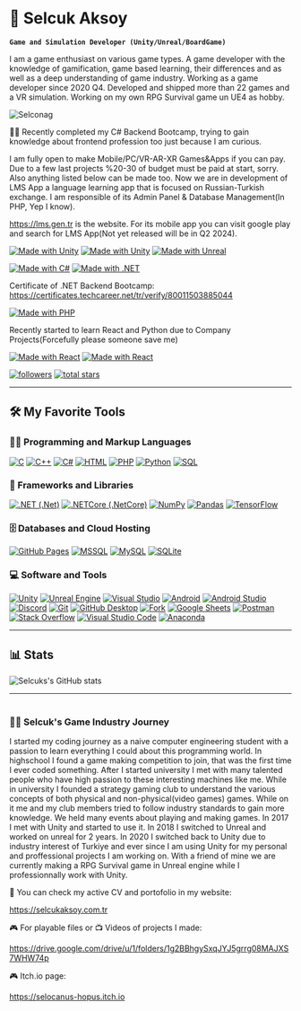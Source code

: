 # 🧙 Selcuk Aksoy
**`Game and Simulation Developer (Unity/Unreal/BoardGame)`**

I am a game enthusiast on various game types. A game developer with the knowledge of gamification, game based learning, their differences and as well as a deep understanding of game industry.
Working as a game developer since 2020 Q4. Developed and shipped more than 22 games and a VR simulation. Working on my own RPG Survival game un UE4 as hobby.

<p align="left"> <img src="https://komarev.com/ghpvc/?username=Selconag&label=Profile%20views&color=f7e466&style=flat" alt="Selconag" /> </p>

👨‍💻 Recently completed my C# Backend Bootcamp, trying to gain knowledge about frontend profession too just because I am curious.

I am fully open to make Mobile/PC/VR-AR-XR Games&Apps if you can pay. Due to a few last projects %20-30 of budget must be paid at start, sorry.
Also anything listed below can be made too. Now we are in development of LMS App a language learning app that is focused on Russian-Turkish exchange.
I am responsible of its Admin Panel & Database Management(In PHP, Yep I know).

https://lms.gen.tr is the website. For its mobile app you can visit google play and search for LMS App(Not yet released will be in Q2 2024).

[![Made with Unity](https://img.shields.io/badge/Open%20To%20Work-Unity%20Game%20Developer-57b9d3.svg?style=plastic&logo=unity)](https://unity3d.com)
[![Made with Unity](https://img.shields.io/badge/Open%20To%20Work-Unity%20VR%20Simulation%20Developer-57b9d3.svg?style=plastic&logo=unity)](https://unity3d.com)
[![Made with Unreal](https://img.shields.io/badge/Open%20To%20Work-Unreal%20Game%20Developer-57b9d3.svg?style=plastic&logo=unreal%20engine)](https://unreal.com)

[![Made with C#](https://img.shields.io/badge/Certified-Backend%20Developer-00b911.svg?style=plastic&logo=csharp)](https://microsoft.com)
[![Made with .NET](https://img.shields.io/badge/Certified-Backend%20Developer-00b911.svg?style=plastic&logo=dotnet)](https://microsoft.com)

Certificate of .NET Backend Bootcamp: https://certificates.techcareer.net/tr/verify/80011503885044

[![Made with PHP](https://img.shields.io/badge/In%20Training-Backend%20Developer-0011b9.svg?style=plastic&logo=php)](https://php.com)

Recently started to learn React and Python due to Company Projects(Forcefully please someone save me)

[![Made with React](https://img.shields.io/badge/In%20Training-Frontend%20Developer-57b9d3.svg?style=plastic&logo=react)](https://react.dev/)
[![Made with React](https://img.shields.io/badge/In%20Training-Backend%20Developer-11b911.svg?style=plastic&logo=python)](https://python.dev/)

 <p align="left">
      <a href="https://github.com/Selconag?tab=followers">
         <img alt="followers" title="Follow me on Github" src="https://custom-icon-badges.demolab.com/github/followers/Selconag?color=236ad3&labelColor=1155ba&style=for-the-badge&logo=person-add&label=Follow&logoColor=white"/></a>
      <a href="https://github.com/Selconag?tab=repositories&sort=stargazers">
         <img alt="total stars" title="Total stars on GitHub" src="https://custom-icon-badges.demolab.com/github/stars/Selconag?color=d6a200&style=for-the-badge&labelColor=C79600&logo=star"/></a>
   </p>
   
---

  <summary><h2>🛠️ My Favorite Tools</h2></summary>
  <!-- Some badges are from https://github.com/Ileriayo/markdown-badges -->

  <h3>👨‍💻 Programming and Markup Languages</h3>

  <p>
      <a href="https://github.com/search?q=user%3ADenverCoder1+language%3Ac"><img alt="C" src="https://custom-icon-badges.demolab.com/badge/C-03599C.svg?logo=c-in-hexagon&logoColor=white"></a>
      <a href="https://github.com/search?q=user%3ADenverCoder1+language%3Acpp"><img alt="C++" src="https://custom-icon-badges.demolab.com/badge/C++-9C033A.svg?logo=cpp2&logoColor=white"></a>
      <a href="https://github.com/search?q=user%3ADenverCoder1+language%3Acsharp"><img alt="C#" src="https://custom-icon-badges.demolab.com/badge/C%23-68217A.svg?logo=cs2&logoColor=white"></a>
      <a href="https://github.com/search?q=user%3ADenverCoder1+language%3Ahtml"><img alt="HTML" src="https://img.shields.io/badge/HTML-E34F26.svg?logo=html5&logoColor=white"></a>
      <a href="https://github.com/search?q=user%3ADenverCoder1+language%3Aphp"><img alt="PHP" src="https://img.shields.io/badge/PHP-777BB4.svg?logo=php&logoColor=white"></a>
      <a href="https://github.com/search?q=user%3ADenverCoder1+language%3Apython"><img alt="Python" src="https://img.shields.io/badge/Python-14354C.svg?logo=python&logoColor=white"></a>
      <a href="https://github.com/search?q=user%3ADenverCoder1+language%3Asql"><img alt="SQL" src="https://custom-icon-badges.demolab.com/badge/SQL-025E8C.svg?logo=database&logoColor=white"></a>
  </p>

  <h3>🧰 Frameworks and Libraries</h3>

  <p>
      <a href="#"><img alt=".NET (.Net)" src="https://img.shields.io/badge/.NET-5C2D91?logo=.net&logoColor=white"></a>
      <a href="#"><img alt=".NETCore (.NetCore)" src="https://img.shields.io/badge/.NETCore-5C2D91?logo=.net&logoColor=white"></a>
      <a href="#"><img alt="NumPy" src="https://img.shields.io/badge/Numpy-013243.svg?logo=numpy&logoColor=white"></a>
      <a href="#"><img alt="Pandas" src="https://img.shields.io/badge/Pandas-150458.svg?logo=pandas&logoColor=white"></a>
      <a href="#"><img alt="TensorFlow" src="https://img.shields.io/badge/TensorFlow-FF6F00.svg?logo=TensorFlow&logoColor=white"></a>
  </p>

  <h3>🗄️ Databases and Cloud Hosting</h3>

  <p>
      <a href="#"><img alt="GitHub Pages" src="https://img.shields.io/badge/GitHub%20Pages-327FC7.svg?logo=github&logoColor=white"></a>
      <a href="#"><img alt="MSSQL" src ="https://img.shields.io/badge/MSSQL-4ea94b.svg?logo=microsof%20sql%20server&logoColor=white"></a>
      <a href="#"><img alt="MySQL" src="https://img.shields.io/badge/MySQL-00f.svg?logo=mysql&logoColor=white"></a>
      <a href="#"><img alt="SQLite" src ="https://img.shields.io/badge/SQLite-07405e.svg?logo=sqlite&logoColor=white"></a>
  </p>

  <h3>💻 Software and Tools</h3>

  <p>
      <a href="#"><img alt="Unity" src="https://img.shields.io/badge/Unity-000000.svg?logo=unity&logoColor=white"></a>
      <a href="#"><img alt="Unreal Engine" src="https://img.shields.io/badge/Unreal%20Engine-000000.svg?logo=unreal%20engine&logoColor=white"></a>
      <a href="#"><img alt="Visual Studio" src="https://img.shields.io/badge/Visual%20Studio-8034A9.svg?logo=visual-studio-code&logoColor=white"></a>
      <a href="#"><img alt="Android" src="https://img.shields.io/badge/Android-3DDC84?logo=android&logoColor=white"></a>
      <a href="#"><img alt="Android Studio" src="https://img.shields.io/badge/Android%20Studio-008678.svg?logo=android-studio&logoColor=white"></a>
      <a href="#"><img alt="Discord" src="https://img.shields.io/badge/-Discord-5865F2.svg?logo=discord&logoColor=white"></a>
      <a href="#"><img alt="Git" src="https://img.shields.io/badge/Git-F05033.svg?logo=git&logoColor=white"></a>
      <a href="#"><img alt="GitHub Desktop" src="https://img.shields.io/badge/GitHub%20Desktop-000000.svg?logo=github&logoColor=white"></a>
      <a href="#"><img alt="Fork" src="https://img.shields.io/badge/Fork-0000CC.svg?logo=fork&logoColor=white"></a>
      <a href="#"><img alt="Google Sheets" src="https://img.shields.io/badge/Sheets-34A853.svg?logo=google%20sheets&logoColor=white"></a>
      <a href="#"><img alt="Postman" src="https://img.shields.io/badge/Postman-FF6C37?logo=postman&logoColor=white"></a>
      <a href="#"><img alt="Stack Overflow" src="https://img.shields.io/badge/-Stack%20Overflow-FE7A16?logo=stack-overflow&logoColor=white"></a>
      <a href="#"><img alt="Visual Studio Code" src="https://img.shields.io/badge/Visual%20Studio%20Code-0078d7.svg?logo=visual-studio-code&logoColor=white"></a>
      <a href="#"><img alt="Anaconda" src="https://img.shields.io/badge/Anaconda-00DD00.svg?logo=anaconda-code&logoColor=white"></a>


  </p>

---

 <summary><h2>📊 Stats</h2></summary>
 
![Selcuks's GitHub stats](https://github-readme-stats.vercel.app/api?username=Selconag&show_icons=true&theme=gruvbox)

<!-- ![GitHub Streak](https://streak-stats.demolab.com?user=Selconag&theme=gruvbox&border_radius=4.5) -->

---

#

 <summary><h3>👨‍💻 Selcuk's Game Industry Journey</h3></summary>
I started my coding journey as a naive computer engineering student with a passion to learn everything I could about this programming world. In highschool I found a game making competition to join, that was the first time I ever coded something. After I started university I met with many talented people who have high passion to these interesting machines like me. While in university I founded a strategy gaming club to understand the various concepts of both physical and non-physical(video games) games. While on it me and my club members tried to follow industry standards to gain more knowledge. We held many events about playing and making games. In 2017 I met with Unity and started to use it. In 2018 I switched to Unreal and worked on unreal for 2 years. In 2020 I switched back to Unity due to industry interest of Turkiye and ever since I am using Unity for my personal and proffessional projects I am working on. With a friend of mine we are currently making a RPG Survival game in Unreal engine while I professionnally work with Unity.


📄 You can check my active CV and portofolio in my website:

https://selcukaksoy.com.tr

🎮 For playable files or 📺 Videos of projects I made:

https://drive.google.com/drive/u/1/folders/1g2BBhgySxqJYJ5grrg08MAJXS7WHW74p

🎮 Itch.io page:

https://selocanus-hopus.itch.io

